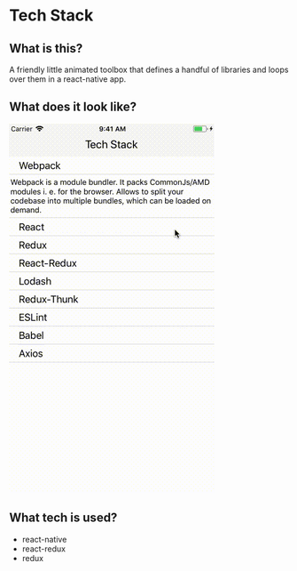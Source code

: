 # Tech Stack

## What is this?

A friendly little animated toolbox that defines a handful of libraries and loops over them in a react-native app. 

## What does it look like?

<img src="https://github.com/kale-stew/tech-stack/blob/master/assets/animations.gif" />

## What tech is used?

- react-native
- react-redux
- redux 